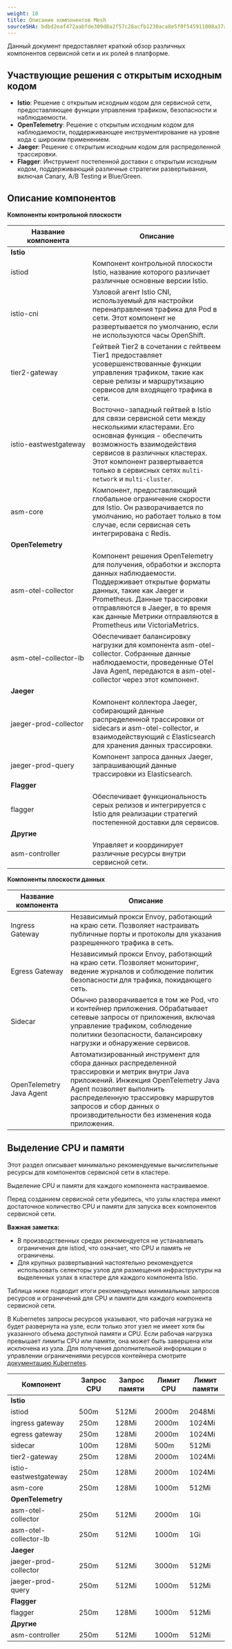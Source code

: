 ```yaml
---
weight: 10
title: Описание компонентов Mesh
sourceSHA: bdbd2eaf472aabfde309d8a2f57c28acfb1230aca8e5f0f545911008a37a0136
---
```


Данный документ предоставляет краткий обзор различных компонентов сервисной сети и их ролей в платформе.

## Участвующие решения с открытым исходным кодом

- **Istio**: Решение с открытым исходным кодом для сервисной сети, предоставляющее функции управления трафиком, безопасности и наблюдаемости.
- **OpenTelemetry**: Решение с открытым исходным кодом для наблюдаемости, поддерживающее инструментирование на уровне кода с широким применением.
- **Jaeger**: Решение с открытым исходным кодом для распределенной трассировки.
- **Flagger**: Инструмент постепенной доставки с открытым исходным кодом, поддерживающий различные стратегии развертывания, включая Canary, A/B Testing и Blue/Green.

## Описание компонентов

<style>
  .nowrap {
    white-space: nowrap;
  }
</style>

**Компоненты контрольной плоскости**

| Название компонента                             | Описание                                                                                                                                                                                                                                                                |
| ------------------------------------------ | -------------------------------------------------------------------------------------------------------------------------------------------------------------------------------------------------------------------------------------------------------------------------- |
| **Istio**                                  |                                                                                                                                                                                                                                                                            |
| <span class="nowrap">istiod                | Компонент контрольной плоскости Istio, название которого различает различные основные версии Istio.                                                                                                                                                                      |
| <span class="nowrap">istio-cni             | Узловой агент Istio CNI, используемый для настройки перенаправления трафика для Pod в сети. Этот компонент не развертывается по умолчанию, если не используются часы OpenShift.                                                                                                         |
| <span class="nowrap">tier2-gateway         | Гейтвей Tier2 в сочетании с гейтвеем Tier1 предоставляет усовершенствованные функции управления трафиком, такие как серые релизы и маршрутизацию сервисов для входящего трафика в сети.                                                                                            |
| <span class="nowrap">istio-eastwestgateway | Восточно-западный гейтвей в Istio для связи сервисной сети между несколькими кластерами. Его основная функция - обеспечить возможность взаимодействия сервисов в различных кластерах. Этот компонент развертывается только в сервисных сетях `multi-network` и `multi-cluster`. |
| <span class="nowrap">asm-core              | Компонент, предоставляющий глобальное ограничение скорости для Istio. Он разворачивается по умолчанию, но работает только в том случае, если сервисная сеть интегрирована с Redis.                                                                                                                               |
| **OpenTelemetry**                          |                                                                                                                                                                                                                                                                            |
| <span class="nowrap">asm-otel-collector    | Компонент решения OpenTelemetry для получения, обработки и экспорта данных наблюдаемости. Поддерживает открытые форматы данных, такие как Jaeger и Prometheus. Данные трассировки отправляются в Jaeger, в то время как данные Метрики отправляются в Prometheus или VictoriaMetrics.      |
| <span class="nowrap">asm-otel-collector-lb | Обеспечивает балансировку нагрузки для компонента asm-otel-collector. Собранные данные наблюдаемости, проведенные OTel Java Agent, передаются в asm-otel-collector через этот компонент.                                                                                            |
| **Jaeger**                                 |                                                                                                                                                                                                                                                                            |
| <span class="nowrap">jaeger-prod-collector | Компонент коллектора Jaeger, собирающий данные распределенной трассировки от sidecars и asm-otel-collector, и взаимодействующий с Elasticsearch для хранения данных трассировки.                                                                                                          |
| <span class="nowrap">jaeger-prod-query     | Компонент запроса данных Jaeger, запрашивающий данные трассировки из Elasticsearch.                                                                                                                                                                                                |
| **Flagger**                                |                                                                                                                                                                                                                                                                            |
| <span class="nowrap">flagger               | Обеспечивает функциональность серых релизов и интегрируется с Istio для реализации стратегий постепенной доставки для сервисов.                                                                                                                                                   |
| **Другие**                                 |                                                                                                                                                                                                                                                                            |
| <span class="nowrap">asm-controller        | Управляет и координирует различные ресурсы внутри сервисной сети.                                                                                                                                                                                                         |

**Компоненты плоскости данных**

| Название компонента           | Описание                                                                                                                                                                                                                                                               |
| ------------------------ | ------------------------------------------------------------------------------------------------------------------------------------------------------------------------------------------------------------------------------------------------------------------------- |
| Ingress Gateway          | Независимый прокси Envoy, работающий на краю сети. Позволяет настраивать публичные порты и протоколы для указания разрешенного трафика в сеть.                                                                                                      |
| Egress Gateway           | Независимый прокси Envoy, работающий на краю сети. Позволяет мониторинг, ведение журналов и соблюдение политик безопасности для трафика, покидающего сеть.                                                                                                             |
| Sidecar                  | Обычно разворачивается в том же Pod, что и контейнер приложения. Обрабатывает сетевые запросы от приложения, включая управление трафиком, соблюдение политики безопасности, балансировку нагрузки и обнаружение сервисов.                                                      |
| OpenTelemetry Java Agent | Автоматизированный инструмент для сбора данных распределенной трассировки и метрик внутри Java приложений. Инжекция OpenTelemetry Java Agent позволяет выполнить распределенную трассировку маршрутов запросов и сбор данных о производительности без изменения кода приложения. |

## Выделение CPU и памяти

Этот раздел описывает минимально рекомендуемые вычислительные ресурсы для компонентов сервисной сети в кластере.

Выделение CPU и памяти для каждого компонента настраиваемое.

Перед созданием сервисной сети убедитесь, что узлы кластера имеют достаточное количество CPU и памяти для запуска всех компонентов сервисной сети.

**Важная заметка:**

- В производственных средах рекомендуется не устанавливать ограничения для istiod, что означает, что CPU и память не ограничены.
- Для крупных развертываний настоятельно рекомендуется использовать селекторы узлов для размещения инфраструктуры на выделенных узлах в кластере для каждого компонента Istio.

Таблица ниже подводит итоги рекомендуемых минимальных запросов ресурсов и ограничений для CPU и памяти для каждого компонента сервисной сети.

В Kubernetes запросы ресурсов указывают, что рабочая нагрузка не будет развернута на узле, если только этот узел не имеет хотя бы указанного объема доступной памяти и CPU. Если рабочая нагрузка превышает лимиты CPU или памяти, она может быть завершена или исключена из узла. Для получения дополнительной информации о управлении ограничениями ресурсов контейнера смотрите [документацию Kubernetes](https://kubernetes.io/docs/concepts/configuration/manage-compute-resources-container/).

| Компонент             | Запрос CPU | Запрос памяти | Лимит CPU | Лимит памяти |
| --------------------- | ------------- | ---------------- | ----------- | -------------- |
| **Istio**             |               |                  |             |                |
| istiod                | 500m          | 512Mi            | 2000m       | 2048Mi         |
| ingress gateway       | 250m          | 128Mi            | 2000m       | 1024Mi         |
| egress gateway        | 250m          | 128Mi            | 2000m       | 1024Mi         |
| sidecar               | 100m          | 128Mi            | 500m        | 512Mi          |
| tier2-gateway         | 250m          | 128Mi            | 2000m       | 1024Mi         |
| istio-eastwestgateway | 250m          | 128Mi            | 2000m       | 1024Mi         |
| asm-core              | 250m          | 128Mi            | 1000m       | 512Mi          |
| **OpenTelemetry**     |               |                  |             |                |
| asm-otel-collector    | 250m          | 512Mi            | 2000m       | 1Gi            |
| asm-otel-collector-lb | 250m          | 512Mi            | 1000m       | 1Gi            |
| **Jaeger**            |               |                  |             |                |
| jaeger-prod-collector | 250m          | 512Mi            | 3000m       | 512Mi          |
| jaeger-prod-query     | 250m          | 512Mi            | 1000m       | 512Mi          |
| **Flagger**           |               |                  |             |                |
| flagger               | 250m          | 128Mi            | 1000m       | 512Mi          |
| **Другие**            |               |                  |             |                |
| asm-controller        | 250m          | 512Mi            | 1000m       | 512Mi          |
